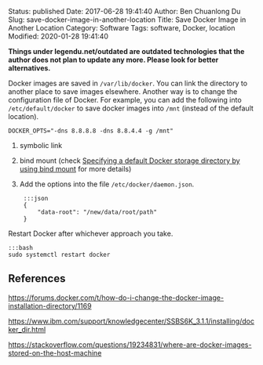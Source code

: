Status: published
Date: 2017-06-28 19:41:40
Author: Ben Chuanlong Du
Slug: save-docker-image-in-another-location
Title: Save Docker Image in Another Location
Category: Software
Tags: software, Docker, location
Modified: 2020-01-28 19:41:40

**Things under legendu.net/outdated are outdated technologies that the author does not plan to update any more. Please look for better alternatives.**

Docker images are saved in `/var/lib/docker`. 
You can link the directory to another place to save images elsewhere.
Another way is to change the configuration file of Docker.
For example, 
you can add the following into `/etc/default/docker` 
to save docker images into `/mnt` (instead of the default location).
```
DOCKER_OPTS="-dns 8.8.8.8 -dns 8.8.4.4 -g /mnt"
```

1. symbolic link

2. bind mount (check 
    [Specifying a default Docker storage directory by using bind mount](https://www.ibm.com/support/knowledgecenter/SSBS6K_3.1.1/installing/docker_dir.html)
    for more details)

3. Add the options into the file `/etc/docker/daemon.json`.

        :::json
        {
            "data-root": "/new/data/root/path"
        }

Restart Docker after whichever approach you take.

    :::bash
    sudo systemctl restart docker



## References

https://forums.docker.com/t/how-do-i-change-the-docker-image-installation-directory/1169

https://www.ibm.com/support/knowledgecenter/SSBS6K_3.1.1/installing/docker_dir.html

https://stackoverflow.com/questions/19234831/where-are-docker-images-stored-on-the-host-machine